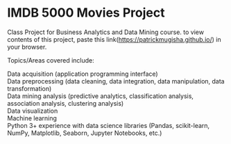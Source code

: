 # IMDB 5000 Movies Project
Class Project for Business Analytics and Data Mining course.
to view contents of this project, paste this link(https://patrickmugisha.github.io/) in your browser.

Topics/Areas covered include:

Data acquisition (application programming interface)
<br>Data preprocessing (data cleaning, data integration, data manipulation, data transformation) 
<br>Data mining analysis (predictive analytics, classification analysis, association analysis, clustering analysis) 
<br>Data visualization 
<br>Machine learning
<br>Python 3+ experience with data science libraries (Pandas, scikit-learn, NumPy, Matplotlib, Seaborn, Jupyter Notebooks, etc.)
